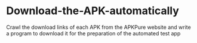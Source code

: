# Download-the-APK-automatically
Crawl the download links of each APK from the APKPure website and write a program to download it for the preparation of the automated test app
